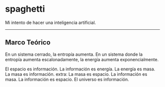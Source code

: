 # spaghetti

Mi intento de hacer una inteligencia artificial.
_____________
Marco Teórico
------------------------------------------------
En un sistema cerrado, la entropía aumenta. En un sistema donde la entropía aumenta escalonadamente, la energía aumenta exponencialmente.

El espacio es información.
La información es energía.
La energía es masa.
La masa es información.
extra: La masa es espacio.
       La información es masa.
       La información es espacio.
       El universo es información.
